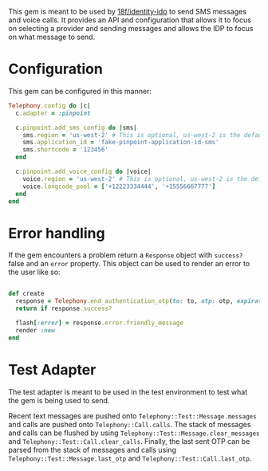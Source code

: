 This gem is meant to be used by [18f/identity-idp](https://github.com/18F/identity-idp) to send SMS messages and voice calls.
It provides an API and configuration that allows it to focus on selecting a provider and sending messages and allows the IDP to focus on what message to send.

# Configuration

This gem can be configured in this manner:

```ruby
Telephony.config do |c|
  c.adapter = :pinpoint

  c.pinpoint.add_sms_config do |sms|
    sms.region = 'us-west-2' # This is optional, us-west-2 is the default
    sms.application_id = 'fake-pinpoint-application-id-sms'
    sms.shortcode = '123456'
  end

  c.pinpoint.add_voice_config do |voice|
    voice.region = 'us-west-2' # This is optional, us-west-2 is the default
    voice.longcode_pool = ['+12223334444', '+15556667777']
  end
end
```

# Error handling

If the gem encounters a problem return a `Response` object with `success?` false and an `error` property.
This object can be used to render an error to the user like so:

```ruby

def create
  response = Telephony.end_authentication_otp(to: to, otp: otp, expiration: expiration, channel: :sms)
  return if response.success?

  flash[:error] = response.error.friendly_message
  render :new
end
```

# Test Adapter

The test adapter is meant to be used in the test environment to test what the gem is being used to send.

Recent text messages are pushed onto `Telephony::Test::Message.messages` and calls are pushed onto `Telephony::Call.calls`.
The stack of messages and calls can be flushed by using `Telephony::Test::Message.clear_messages` and `Telephony::Test::Call.clear_calls`.
Finally, the last sent OTP can be parsed from the stack of messages and calls using `Telephony::Test::Message.last_otp` and `Telephony::Test::Call.last_otp`.
